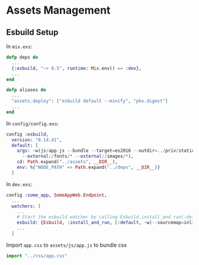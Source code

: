 # Assets Management

## Esbuild Setup

In `mix.exs`:

```elixir
defp deps do
  ...
  {:esbuild, "~> 0.5", runtime: Mix.env() == :dev},
  ...
end

defp aliases do
  ...
  "assets.deploy": ["esbuild default --minify", "phx.digest"]
  ...
end
```

In `config/config.exs`:

```elixir
config :esbuild,
  version: "0.14.41",
  default: [
    args: ~w(js/app.js --bundle --target=es2016 --outdir=../priv/static/assets
      --external:/fonts/* --external:/images/*),
    cd: Path.expand("../assets", __DIR__),
    env: %{"NODE_PATH" => Path.expand("../deps", __DIR__)}
  ]
```

In `dev.exs`:

```elixir
config :some_app, SomeAppWeb.Endpoint,
  ...
  watchers: [
    ...
    # Start the esbuild watcher by calling Esbuild.install_and_run(:default, args)
    esbuild: {Esbuild, :install_and_run, [:default, ~w(--sourcemap=inline --watch)]}
    ...
  ]
```

Import `app.css` to `assets/js/app.js` to bundle css

```javascript
import "../css/app.css"
```


